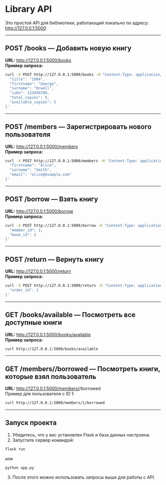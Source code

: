 # Library API

Это простой API для библиотеки, работающий локально по адресу:  
http://127.0.0.1:5000

---

## POST /books — Добавить новую книгу  
**URL:** http://127.0.0.1:5000/books  
**Пример запроса:**
```bash
curl -X POST http://127.0.0.1:5000/books -H "Content-Type: application/json" -d '{
  "title": "1984",
  "firstname": "George",
  "surname": "Orwell",
  "isbn": 123456789,
  "total_copies": 5,
  "available_copies": 5
}'
```

---

## POST /members — Зарегистрировать нового пользователя  
**URL:** http://127.0.0.1:5000/members  
**Пример запроса:**
```bash
curl -X POST http://127.0.0.1:5000/members -H "Content-Type: application/json" -d '{
  "firstname": "Alice",
  "surname": "Smith",
  "email": "alice@example.com"
}'
```

---

## POST /borrow — Взять книгу  
**URL:** http://127.0.0.1:5000/borrow  
**Пример запроса:**
```bash
curl -X POST http://127.0.0.1:5000/borrow -H "Content-Type: application/json" -d '{
  "member_id": 1,
  "book_id": 1
}'
```

---

## POST /return — Вернуть книгу  
**URL:** http://127.0.0.1:5000/return  
**Пример запроса:**
```bash
curl -X POST http://127.0.0.1:5000/return -H "Content-Type: application/json" -d '{
  "order_id": 1
}'
```

---

## GET /books/available — Посмотреть все доступные книги  
**URL:** http://127.0.0.1:5000/books/available  
**Пример запроса:**
```bash
curl http://127.0.0.1:5000/books/available
```

---

## GET /members/<id>/borrowed — Посмотреть книги, которые взял пользователь  
**URL:** http://127.0.0.1:5000/members/<id>/borrowed  
Пример для пользователя с ID 1:
```bash
curl http://127.0.0.1:5000/members/1/borrowed
```

---

## Запуск проекта

1. Убедитесь, что у вас установлен Flask и база данных настроена.
2. Запустите сервер командой:
```bash
flask run
```
или
```bash
python app.py
```
3. После этого можно использовать запросы выше для работы с API.
